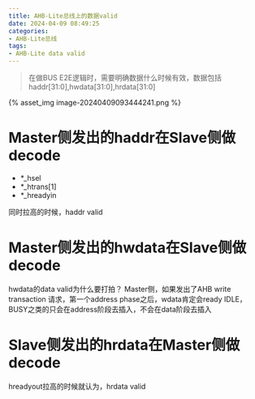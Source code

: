 ```yaml
---
title: AHB-Lite总线上的数据valid
date: 2024-04-09 08:49:25
categories:
- AHB-Lite总线
tags:
- AHB-Lite data valid
---
```




> 在做BUS E2E逻辑时，需要明确数据什么时候有效，数据包括haddr[31:0],hwdata[31:0],hrdata[31:0]

{% asset_img image-20240409093444241.png %}

# Master侧发出的haddr在Slave侧做decode

- *_hsel
- *_htrans[1]
- *_hreadyin

同时拉高的时候，haddr valid



# Master侧发出的hwdata在Slave侧做decode

hwdata的data valid为什么要打拍？
Master侧，如果发出了AHB write transaction 请求，第一个address phase之后，wdata肯定会ready
IDLE，BUSY之类的只会在address阶段去插入，不会在data阶段去插入



# Slave侧发出的hrdata在Master侧做decode

hreadyout拉高的时候就认为，hrdata valid
